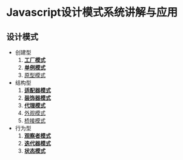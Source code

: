 # Javascript设计模式系统讲解与应用

## 设计模式

- 创建型
  1. [**工厂模式**](https://github.com/negrochn/study-imooc/blob/master/255/doc/%E5%88%9B%E5%BB%BA%E5%9E%8B/%E5%B7%A5%E5%8E%82%E6%A8%A1%E5%BC%8F.md)
  2. [**单例模式**](https://github.com/negrochn/study-imooc/blob/master/255/doc/%E5%88%9B%E5%BB%BA%E5%9E%8B/%E5%8D%95%E4%BE%8B%E6%A8%A1%E5%BC%8F.md)
  3. [原型模式](https://github.com/negrochn/study-imooc/blob/master/255/doc/%E5%88%9B%E5%BB%BA%E5%9E%8B/%E5%8E%9F%E5%9E%8B%E6%A8%A1%E5%BC%8F.md)
- 结构型
  1. [**适配器模式**](https://github.com/negrochn/study-imooc/blob/master/255/doc/%E7%BB%93%E6%9E%84%E5%9E%8B/%E9%80%82%E9%85%8D%E5%99%A8%E6%A8%A1%E5%BC%8F.md)
  2. [**装饰器模式**](https://github.com/negrochn/study-imooc/blob/master/255/doc/%E7%BB%93%E6%9E%84%E5%9E%8B/%E8%A3%85%E9%A5%B0%E5%99%A8%E6%A8%A1%E5%BC%8F.md)
  3. [**代理模式**](https://github.com/negrochn/study-imooc/blob/master/255/doc/%E7%BB%93%E6%9E%84%E5%9E%8B/%E4%BB%A3%E7%90%86%E6%A8%A1%E5%BC%8F.md)
  4. [外观模式](https://github.com/negrochn/study-imooc/blob/master/255/doc/%E7%BB%93%E6%9E%84%E5%9E%8B/%E5%A4%96%E8%A7%82%E6%A8%A1%E5%BC%8F.md)
  5. [桥接模式](https://github.com/negrochn/study-imooc/blob/master/255/doc/%E7%BB%93%E6%9E%84%E5%9E%8B/%E6%A1%A5%E6%8E%A5%E6%A8%A1%E5%BC%8F.md)
- 行为型
  1. [**观察者模式**](https://github.com/negrochn/study-imooc/blob/master/255/doc/%E8%A1%8C%E4%B8%BA%E5%9E%8B/%E8%A7%82%E5%AF%9F%E8%80%85%E6%A8%A1%E5%BC%8F.md)
  2. [**迭代器模式**](https://github.com/negrochn/study-imooc/blob/master/255/doc/%E8%A1%8C%E4%B8%BA%E5%9E%8B/%E8%BF%AD%E4%BB%A3%E5%99%A8%E6%A8%A1%E5%BC%8F.md)
  3. [**状态模式**](https://github.com/negrochn/study-imooc/blob/master/255/doc/%E8%A1%8C%E4%B8%BA%E5%9E%8B/%E7%8A%B6%E6%80%81%E6%A8%A1%E5%BC%8F.md)
